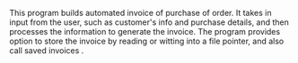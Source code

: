 This program builds automated invoice of purchase of order.
It takes in input from the user, such as customer's info and purchase details, and then processes the information to generate the invoice.
The program provides option to store the invoice by reading or witting into a file pointer, and also call saved invoices .
